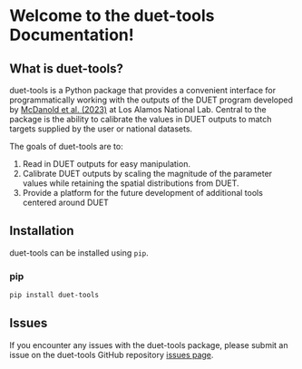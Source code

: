 # Welcome to the duet-tools Documentation!

## What is duet-tools?

duet-tools is a Python package that provides a convenient interface for programmatically working with the outputs of the DUET program developed by [McDanold et al. (2023)](https://doi.org/10.1016/j.ecolmodel.2023.110425) at Los Alamos National Lab. Central to the package is the ability to calibrate the values in DUET outputs to match targets supplied by the user or national datasets.

The goals of duet-tools are to:

1. Read in DUET outputs for easy manipulation.
2. Calibrate DUET outputs by scaling the magnitude of the parameter values while retaining the spatial distributions from DUET.
3. Provide a platform for the future development of additional tools centered around DUET


## Installation

duet-tools can be installed using `pip`.

### pip

```bash
pip install duet-tools
```


## Issues

If you encounter any issues with the duet-tools package, please submit an issue on the duet-tools GitHub
repository [issues page](https://github.com/nmc-cafes/duet-tools/issues).
